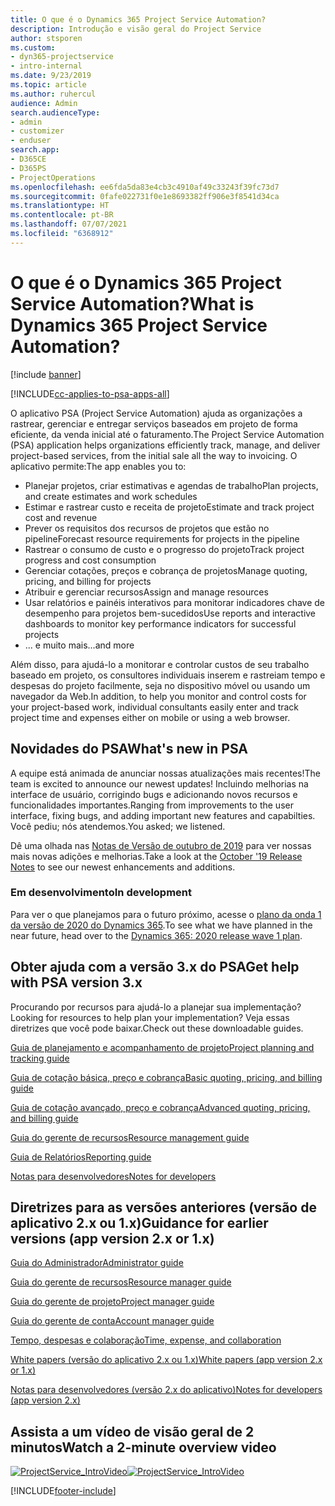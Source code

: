 ```yaml
---
title: O que é o Dynamics 365 Project Service Automation?
description: Introdução e visão geral do Project Service
author: stsporen
ms.custom:
- dyn365-projectservice
- intro-internal
ms.date: 9/23/2019
ms.topic: article
ms.author: ruhercul
audience: Admin
search.audienceType:
- admin
- customizer
- enduser
search.app:
- D365CE
- D365PS
- ProjectOperations
ms.openlocfilehash: ee6fda5da83e4cb3c4910af49c33243f39fc73d7
ms.sourcegitcommit: 0fafe022731f0e1e8693382ff906e3f8541d34ca
ms.translationtype: HT
ms.contentlocale: pt-BR
ms.lasthandoff: 07/07/2021
ms.locfileid: "6368912"
---
```

# <a name="what-is-dynamics-365-project-service-automation"></a><span data-ttu-id="dd52f-103">O que é o Dynamics 365 Project Service Automation?</span><span class="sxs-lookup"><span data-stu-id="dd52f-103">What is Dynamics 365 Project Service Automation?</span></span>

[!include [banner](../includes/psa-now-project-operations.md)]

[!INCLUDE[cc-applies-to-psa-apps-all](../includes/cc-applies-to-psa-apps-all.md)]

<span data-ttu-id="dd52f-104">O aplicativo PSA (Project Service Automation) ajuda as organizações a rastrear, gerenciar e entregar serviços baseados em projeto de forma eficiente, da venda inicial até o faturamento.</span><span class="sxs-lookup"><span data-stu-id="dd52f-104">The Project Service Automation (PSA) application helps organizations efficiently track, manage, and deliver project-based services, from the initial sale all the way to invoicing.</span></span> <span data-ttu-id="dd52f-105">O aplicativo permite:</span><span class="sxs-lookup"><span data-stu-id="dd52f-105">The app enables you to:</span></span>

- <span data-ttu-id="dd52f-106">Planejar projetos, criar estimativas e agendas de trabalho</span><span class="sxs-lookup"><span data-stu-id="dd52f-106">Plan projects, and create estimates and work schedules</span></span>
- <span data-ttu-id="dd52f-107">Estimar e rastrear custo e receita de projeto</span><span class="sxs-lookup"><span data-stu-id="dd52f-107">Estimate and track project cost and revenue</span></span>
- <span data-ttu-id="dd52f-108">Prever os requisitos dos recursos de projetos que estão no pipeline</span><span class="sxs-lookup"><span data-stu-id="dd52f-108">Forecast resource requirements for projects in the pipeline</span></span>
- <span data-ttu-id="dd52f-109">Rastrear o consumo de custo e o progresso do projeto</span><span class="sxs-lookup"><span data-stu-id="dd52f-109">Track project progress and cost consumption</span></span>
- <span data-ttu-id="dd52f-110">Gerenciar cotações, preços e cobrança de projetos</span><span class="sxs-lookup"><span data-stu-id="dd52f-110">Manage quoting, pricing, and billing for projects</span></span>
- <span data-ttu-id="dd52f-111">Atribuir e gerenciar recursos</span><span class="sxs-lookup"><span data-stu-id="dd52f-111">Assign and manage resources</span></span>
- <span data-ttu-id="dd52f-112">Usar relatórios e painéis interativos para monitorar indicadores chave de desempenho para projetos bem-sucedidos</span><span class="sxs-lookup"><span data-stu-id="dd52f-112">Use reports and interactive dashboards to monitor key performance indicators for successful projects</span></span>
- <span data-ttu-id="dd52f-113">... e muito mais</span><span class="sxs-lookup"><span data-stu-id="dd52f-113">...and more</span></span>

<span data-ttu-id="dd52f-114">Além disso, para ajudá-lo a monitorar e controlar custos de seu trabalho baseado em projeto, os consultores individuais inserem e rastreiam tempo e despesas do projeto facilmente, seja no dispositivo móvel ou usando um navegador da Web.</span><span class="sxs-lookup"><span data-stu-id="dd52f-114">In addition, to help you monitor and control costs for your project-based work, individual consultants easily enter and track project time and expenses either on mobile or using a web browser.</span></span>

## <a name="whats-new-in-psa"></a><span data-ttu-id="dd52f-115">Novidades do PSA</span><span class="sxs-lookup"><span data-stu-id="dd52f-115">What's new in PSA</span></span>
<span data-ttu-id="dd52f-116">A equipe está animada de anunciar nossas atualizações mais recentes!</span><span class="sxs-lookup"><span data-stu-id="dd52f-116">The team is excited to announce our newest updates!</span></span> <span data-ttu-id="dd52f-117">Incluindo melhorias na interface de usuário, corrigindo bugs e adicionando novos recursos e funcionalidades importantes.</span><span class="sxs-lookup"><span data-stu-id="dd52f-117">Ranging from improvements to the user interface, fixing bugs, and adding important new features and capabilties.</span></span> <span data-ttu-id="dd52f-118">Você pediu; nós atendemos.</span><span class="sxs-lookup"><span data-stu-id="dd52f-118">You asked; we listened.</span></span>

<span data-ttu-id="dd52f-119">Dê uma olhada nas [Notas de Versão de outubro de 2019](/dynamics365-release-plan/2019wave2/index) para ver nossas mais novas adições e melhorias.</span><span class="sxs-lookup"><span data-stu-id="dd52f-119">Take a look at the [October '19 Release Notes](/dynamics365-release-plan/2019wave2/index) to see our newest enhancements and additions.</span></span>

### <a name="in-development"></a><span data-ttu-id="dd52f-120">Em desenvolvimento</span><span class="sxs-lookup"><span data-stu-id="dd52f-120">In development</span></span>
<span data-ttu-id="dd52f-121">Para ver o que planejamos para o futuro próximo, acesse o [plano da onda 1 da versão de 2020 do Dynamics 365](/dynamics365-release-plan/2020wave1/index).</span><span class="sxs-lookup"><span data-stu-id="dd52f-121">To see what we have planned in the near future, head over to the [Dynamics 365: 2020 release wave 1 plan](/dynamics365-release-plan/2020wave1/index).</span></span>

## <a name="get-help-with-psa-version-3x"></a><span data-ttu-id="dd52f-122">Obter ajuda com a versão 3.x do PSA</span><span class="sxs-lookup"><span data-stu-id="dd52f-122">Get help with PSA version 3.x</span></span>
<span data-ttu-id="dd52f-123">Procurando por recursos para ajudá-lo a planejar sua implementação?</span><span class="sxs-lookup"><span data-stu-id="dd52f-123">Looking for resources to help plan your implementation?</span></span> <span data-ttu-id="dd52f-124">Veja essas diretrizes que você pode baixar.</span><span class="sxs-lookup"><span data-stu-id="dd52f-124">Check out these downloadable guides.</span></span>

 [<span data-ttu-id="dd52f-125">Guia de planejamento e acompanhamento de projeto</span><span class="sxs-lookup"><span data-stu-id="dd52f-125">Project planning and tracking guide</span></span>](../psa/implementation-guides/project-planning-tracking.md)

 [<span data-ttu-id="dd52f-126">Guia de cotação básica, preço e cobrança</span><span class="sxs-lookup"><span data-stu-id="dd52f-126">Basic quoting, pricing, and billing guide</span></span>](../psa/implementation-guides/begin-quoting-pricing-billing.md)

 [<span data-ttu-id="dd52f-127">Guia de cotação avançado, preço e cobrança</span><span class="sxs-lookup"><span data-stu-id="dd52f-127">Advanced quoting, pricing, and billing guide</span></span>](../psa/implementation-guides/adv-quoting-pricing-billing.md)

 [<span data-ttu-id="dd52f-128">Guia do gerente de recursos</span><span class="sxs-lookup"><span data-stu-id="dd52f-128">Resource management guide</span></span>](../psa/implementation-guides/resource-management-guide.md)

 [<span data-ttu-id="dd52f-129">Guia de Relatórios</span><span class="sxs-lookup"><span data-stu-id="dd52f-129">Reporting guide</span></span>](../psa/implementation-guides/reporting-guide.md)

 [<span data-ttu-id="dd52f-130">Notas para desenvolvedores</span><span class="sxs-lookup"><span data-stu-id="dd52f-130">Notes for developers</span></span>](../psa/developer-guides/overview-dev-notes-v3.x.md)

## <a name="guidance-for-earlier-versions-app-version-2x-or-1x"></a><span data-ttu-id="dd52f-131">Diretrizes para as versões anteriores (versão de aplicativo 2.x ou 1.x)</span><span class="sxs-lookup"><span data-stu-id="dd52f-131">Guidance for earlier versions (app version 2.x or 1.x)</span></span>
 [<span data-ttu-id="dd52f-132">Guia do Administrador</span><span class="sxs-lookup"><span data-stu-id="dd52f-132">Administrator guide</span></span>](../psa/admin-guide.md)

 [<span data-ttu-id="dd52f-133">Guia do gerente de recursos</span><span class="sxs-lookup"><span data-stu-id="dd52f-133">Resource manager guide</span></span>](../psa/resource-manager-guide.md)

 [<span data-ttu-id="dd52f-134">Guia do gerente de projeto</span><span class="sxs-lookup"><span data-stu-id="dd52f-134">Project manager guide</span></span>](../psa/project-manager-guide.md)

 [<span data-ttu-id="dd52f-135">Guia do gerente de conta</span><span class="sxs-lookup"><span data-stu-id="dd52f-135">Account manager guide</span></span>](../psa/account-manager-guide.md)

 [<span data-ttu-id="dd52f-136">Tempo, despesas e colaboração</span><span class="sxs-lookup"><span data-stu-id="dd52f-136">Time, expense, and collaboration</span></span>](../psa/time-expense-collaboration-guide.md)

 [<span data-ttu-id="dd52f-137">White papers (versão do aplicativo 2.x ou 1.x)</span><span class="sxs-lookup"><span data-stu-id="dd52f-137">White papers (app version 2.x or 1.x)</span></span>](../psa/white-papers.md)

 [<span data-ttu-id="dd52f-138">Notas para desenvolvedores (versão 2.x do aplicativo)</span><span class="sxs-lookup"><span data-stu-id="dd52f-138">Notes for developers (app version 2.x)</span></span>](../psa/developer-guides/add-custom-qoi-forms-v2.x.md)

 ## <a name="watch-a-2-minute-overview-video"></a><span data-ttu-id="dd52f-139">Assista a um vídeo de visão geral de 2 minutos</span><span class="sxs-lookup"><span data-stu-id="dd52f-139">Watch a 2-minute overview video</span></span>
 <a name="heroArea"></a> <span data-ttu-id="dd52f-140">[![ProjectService_IntroVideo](../psa/media/project-service-intro-video.png "ProjectService_IntroVideo")](https://go.microsoft.com/fwlink/p/?LinkId=799457)</span><span class="sxs-lookup"><span data-stu-id="dd52f-140">[![ProjectService_IntroVideo](../psa/media/project-service-intro-video.png "ProjectService_IntroVideo")](https://go.microsoft.com/fwlink/p/?LinkId=799457)</span></span>




[!INCLUDE[footer-include](../includes/footer-banner.md)]